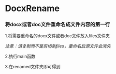 # DocxRename

### 将docx或者doc文件重命名成文件内容的第一行

1.将需要重命名的docx文件或者doc文件放入files文件夹

*注意：请复制而不是剪切到files，重命名后源文件会消失*

2.执行main函数

3.在renamed文件夹即可得到
